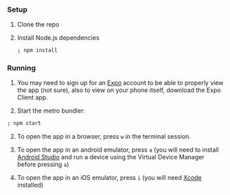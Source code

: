 ### Setup

1. Clone the repo
2. Install Node.js dependencies

   ```bash
   ; npm install

   ```

### Running

1.  You may need to sign up for an [Expo](https://expo.dev/) account to be able to properly view the app (not sure), also to view on your phone itself, download the Expo Client app.

2.  Start the metro bundler:

   ```bash
   ; npm start
   ```

2.  To open the app in a browser, press `w` in the terminal session.

3.  To open the app in an android emulator, press `a` (you will need to install [Android Studio](https://developer.android.com/studio/) and run a device using the Virtual Device Manager before pressing `a`)

4. To open the app in an iOS emulator, press `i` (you will need [Xcode](https://developer.apple.com/xcode/) installed)


